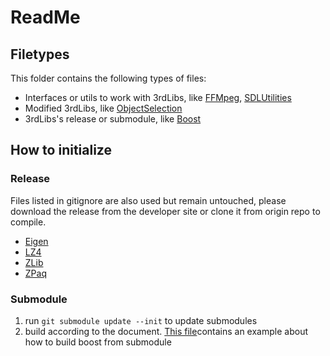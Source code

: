 # ReadMe

## Filetypes

This folder contains the following types of files:

- Interfaces or utils to work with 3rdLibs, like [FFMpeg](https://github.com/defisym/OpenFusionExamples/blob/master/Extensions/_3rdLib/FFMpeg.h), [SDLUtilities](https://github.com/defisym/OpenFusionExamples/blob/master/Extensions/_3rdLib/SDLUtilities.h)
- Modified 3rdLibs, like [ObjectSelection](https://github.com/defisym/OpenFusionExamples/blob/master/Extensions/_3rdLib/ObjectSelection.h)
- 3rdLibs's release or submodule, like [Boost](https://github.com/defisym/OpenFusionExamples/blob/master/Extensions/_3rdLib/FFMpeg.h)

## How to initialize

### Release

Files listed in gitignore are also used but remain untouched, please download the release from the developer site or clone it from origin repo to compile.

- [Eigen](https://eigen.tuxfamily.org/dox/)
- [LZ4](https://github.com/lz4/lz4)
- [ZLib](https://zlib.net/)
- [ZPaq](https://github.com/zpaq/zpaq)

### Submodule

1. run `git submodule update --init` to update submodules
2. build according to the document. [This file](https://github.com/defisym/OpenFusionExamples/blob/master/Extensions/ReadMe.md)contains an example about how to build boost from submodule